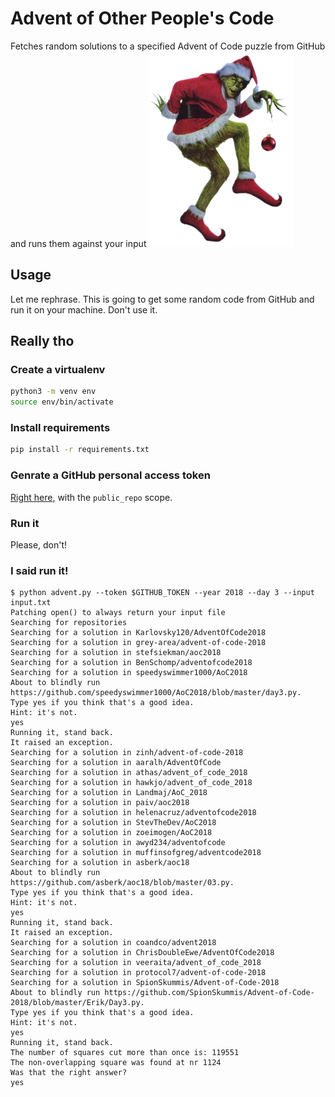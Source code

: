 # Advent of Other People's Code
Fetches random solutions to a specified Advent of Code puzzle from GitHub and runs them against your input
![Grinch](grinch.png)
## Usage
Let me rephrase. This is going to get some random code from GitHub and run it on your machine. Don't use it.

## Really tho
### Create a virtualenv
```sh
python3 -m venv env
source env/bin/activate
```

### Install requirements
```sh
pip install -r requirements.txt
```

### Genrate a GitHub personal access token
[Right here](https://github.com/settings/tokens/new), with the `public_repo` scope.

### Run it
Please, don't!

### I said run it!
```shellsession
$ python advent.py --token $GITHUB_TOKEN --year 2018 --day 3 --input input.txt
Patching open() to always return your input file
Searching for repositories
Searching for a solution in Karlovsky120/AdventOfCode2018
Searching for a solution in grey-area/advent-of-code-2018
Searching for a solution in stefsiekman/aoc2018
Searching for a solution in BenSchomp/adventofcode2018
Searching for a solution in speedyswimmer1000/AoC2018
About to blindly run https://github.com/speedyswimmer1000/AoC2018/blob/master/day3.py.
Type yes if you think that's a good idea.
Hint: it's not.
yes
Running it, stand back.
It raised an exception.
Searching for a solution in zinh/advent-of-code-2018
Searching for a solution in aaralh/AdventOfCode
Searching for a solution in athas/advent_of_code_2018
Searching for a solution in hawkjo/advent_of_code_2018
Searching for a solution in Landmaj/AoC_2018
Searching for a solution in paiv/aoc2018
Searching for a solution in helenacruz/adventofcode2018
Searching for a solution in StevTheDev/AoC2018
Searching for a solution in zoeimogen/AoC2018
Searching for a solution in awyd234/adventofcode
Searching for a solution in muffinsofgreg/adventcode2018
Searching for a solution in asberk/aoc18
About to blindly run https://github.com/asberk/aoc18/blob/master/03.py.
Type yes if you think that's a good idea.
Hint: it's not.
yes
Running it, stand back.
It raised an exception.
Searching for a solution in coandco/advent2018
Searching for a solution in ChrisDoubleEwe/AdventOfCode2018
Searching for a solution in veeraita/advent_of_code_2018
Searching for a solution in protocol7/advent-of-code-2018
Searching for a solution in SpionSkummis/Advent-of-Code-2018
About to blindly run https://github.com/SpionSkummis/Advent-of-Code-2018/blob/master/Erik/Day3.py.
Type yes if you think that's a good idea.
Hint: it's not.
yes
Running it, stand back.
The number of squares cut more than once is: 119551
The non-overlapping square was found at nr 1124
Was that the right answer?
yes
```
